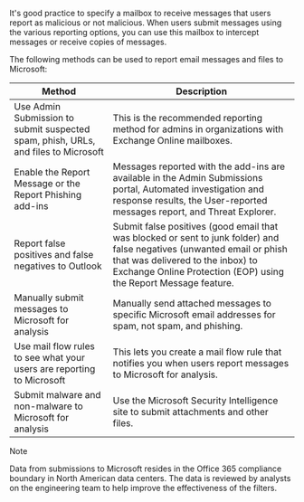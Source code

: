 It's good practice to specify a mailbox to receive messages that users report as malicious or not malicious. When users submit messages using the various reporting options, you can use this mailbox to intercept messages or receive copies of messages.

The following methods can be used to report email messages and files to Microsoft:

|Method|Description|
|-|-|
|Use Admin Submission to submit suspected spam, phish, URLs, and files to Microsoft|This is the recommended reporting method for admins in organizations with Exchange Online mailboxes.|
|Enable the Report Message or the Report Phishing add-ins|Messages reported with the add-ins are available in the Admin Submissions portal, Automated investigation and response results, the User-reported messages report, and Threat Explorer.|
|Report false positives and false negatives to Outlook|Submit false positives (good email that was blocked or sent to junk folder) and false negatives (unwanted email or phish that was delivered to the inbox) to Exchange Online Protection (EOP) using the Report Message feature.|
|Manually submit messages to Microsoft for analysis|Manually send attached messages to specific Microsoft email addresses for spam, not spam, and phishing.|
|Use mail flow rules to see what your users are reporting to Microsoft|This lets you create a mail flow rule that notifies you when users report messages to Microsoft for analysis.|
|Submit malware and non-malware to Microsoft for analysis|Use the Microsoft Security Intelligence site to submit attachments and other files.|

 > [!NOTE]
 > Data from submissions to Microsoft resides in the Office 365 compliance boundary in North American data centers. The data is reviewed by analysts on the engineering team to help improve the effectiveness of the filters.
